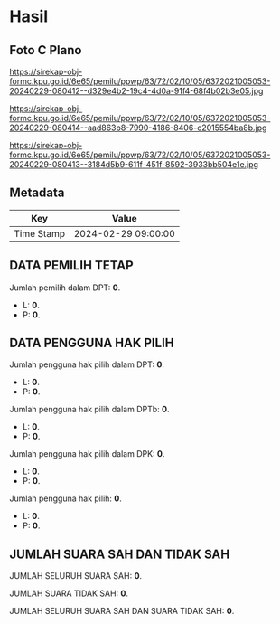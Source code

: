# Hasil

## Foto C Plano

https://sirekap-obj-formc.kpu.go.id/6e65/pemilu/ppwp/63/72/02/10/05/6372021005053-20240229-080412--d329e4b2-19c4-4d0a-91f4-68f4b02b3e05.jpg

https://sirekap-obj-formc.kpu.go.id/6e65/pemilu/ppwp/63/72/02/10/05/6372021005053-20240229-080414--aad863b8-7990-4186-8406-c2015554ba8b.jpg

https://sirekap-obj-formc.kpu.go.id/6e65/pemilu/ppwp/63/72/02/10/05/6372021005053-20240229-080413--3184d5b9-611f-451f-8592-3933bb504e1e.jpg


## Metadata

| Key        | Value               |
| ---------- | ------------------- |
| Time Stamp | 2024-02-29 09:00:00 |


## DATA PEMILIH TETAP

Jumlah pemilih dalam DPT: **0**.
 * L: **0**.
 * P: **0**.

## DATA PENGGUNA HAK PILIH

Jumlah pengguna hak pilih dalam DPT: **0**.
 * L: **0**.
 * P: **0**.

Jumlah pengguna hak pilih dalam DPTb: **0**.
 * L: **0**.
 * P: **0**.

Jumlah pengguna hak pilih dalam DPK: **0**.
 * L: **0**.
 * P: **0**.

Jumlah pengguna hak pilih: **0**.
 * L: **0**.
 * P: **0**.

## JUMLAH SUARA SAH DAN TIDAK SAH

JUMLAH SELURUH SUARA SAH: **0**.

JUMLAH SUARA TIDAK SAH: **0**.

JUMLAH SELURUH SUARA SAH DAN SUARA TIDAK SAH: **0**.


